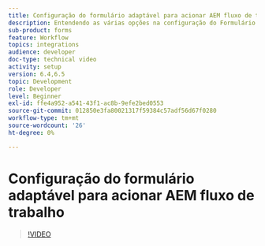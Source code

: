 ```yaml
---
title: Configuração do formulário adaptável para acionar AEM fluxo de trabalho
description: Entendendo as várias opções na configuração do Formulário adaptativo para acionar AEM fluxo de trabalho
sub-product: forms
feature: Workflow
topics: integrations
audience: developer
doc-type: technical video
activity: setup
version: 6.4,6.5
topic: Development
role: Developer
level: Beginner
exl-id: ffe4a952-a541-43f1-ac8b-9efe2bed0553
source-git-commit: 012850e3fa80021317f59384c57adf56d67f0280
workflow-type: tm+mt
source-wordcount: '26'
ht-degree: 0%

---
```


# Configuração do formulário adaptável para acionar AEM fluxo de trabalho


>[!VIDEO](https://video.tv.adobe.com/v/28316?quality=9&learn=on)
